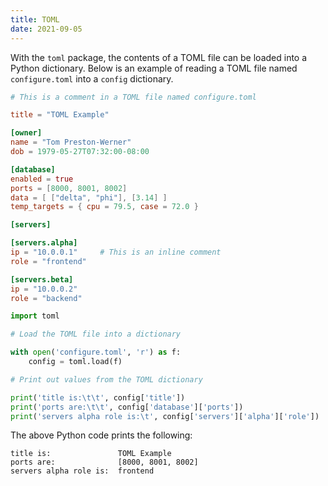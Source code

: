```yaml
---
title: TOML
date: 2021-09-05
---
```


With the `toml` package, the contents of a TOML file can be loaded into a Python dictionary. Below is an example of reading a TOML file named `configure.toml` into a `config` dictionary.

```toml
# This is a comment in a TOML file named configure.toml

title = "TOML Example"

[owner]
name = "Tom Preston-Werner"
dob = 1979-05-27T07:32:00-08:00

[database]
enabled = true
ports = [8000, 8001, 8002]
data = [ ["delta", "phi"], [3.14] ]
temp_targets = { cpu = 79.5, case = 72.0 }

[servers]

[servers.alpha]
ip = "10.0.0.1"     # This is an inline comment
role = "frontend"

[servers.beta]
ip = "10.0.0.2"
role = "backend"
```

```python
import toml

# Load the TOML file into a dictionary

with open('configure.toml', 'r') as f:
    config = toml.load(f)

# Print out values from the TOML dictionary

print('title is:\t\t', config['title'])
print('ports are:\t\t', config['database']['ports'])
print('servers alpha role is:\t', config['servers']['alpha']['role'])
```

The above Python code prints the following:

```
title is:               TOML Example
ports are:              [8000, 8001, 8002]
servers alpha role is:  frontend
```
